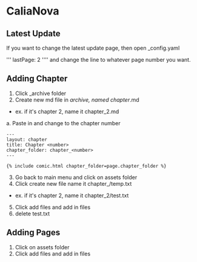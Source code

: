 # CaliaNova
## Latest Update
If you want to change the latest update page, then open _config.yaml

'''
lastPage: 2
''''
and change the line to whatever page number you want.

## Adding Chapter
1. Click _archive folder
2. Create new md file in _archive, named chapter_<number>.md
- ex. if it's chapter 2, name it chapter_2.md

a. Paste in and change <number> to the chapter number 
```
---
layout: chapter
title: Chapter <number>
chapter_folder: chapter_<number>
---

{% include comic.html chapter_folder=page.chapter_folder %}
```

3. Go back to main menu and click on assets folder
4. Click create new file name it chapter_<number>/temp.txt
- ex. if it's chapter 2, name it chapter_2/test.txt
5. Click add files and add in files
6. delete test.txt


## Adding Pages
1. Click on assets folder
2. Click add files and add in files
